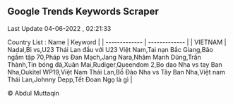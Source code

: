 

## Google Trends Keywords Scraper 
 
Last Update 04-06-2022 , 02:21:33

Country List :
 Name  | Keyword |
| ------------- | ------------- |
| VIETNAM | Nadal,Bỉ vs,U23 Thái Lan đấu với U23 Việt Nam,Tai nạn Bắc Giang,Bão ngầm tập 70,Pháp vs Đan Mạch,Jang Nara,Nhâm Mạnh Dũng,Trấn Thành,Tin bóng đá,Xuân Mai,Rudiger,Queendom 2,Bo dao Nha vs tay Ban Nha,Oukitel WP19,Việt Nam Thái Lan,Bồ Đào Nha vs Tây Ban Nha,Việt nam Thái Lan,Johnny Depp,Tết Đoan Ngọ là gì |



© Abdul Muttaqin 
